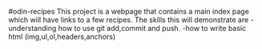 #odin-recipes 
This project is a webpage that contains a main index page which will have links to a few recipes. The skills this will demonstrate are 
-understanding how to use git add,commit and push.
-how to write basic html (img,ul,ol,headers,anchors)